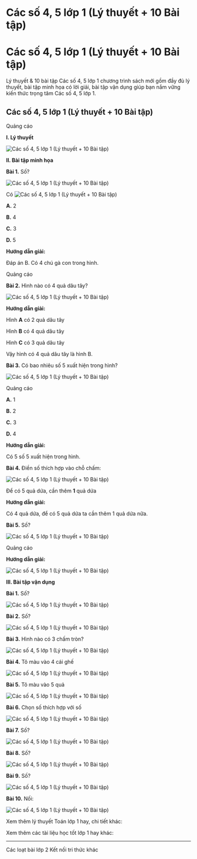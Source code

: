 # Các số 4, 5 lớp 1 (Lý thuyết + 10 Bài tập)

# Các số 4, 5 lớp 1 (Lý thuyết + 10 Bài tập)

Lý thuyết & 10 bài tập Các số 4, 5 lớp 1 chương trình sách mới gồm đầy đủ lý thuyết, bài tập minh họa có lời giải, bài tập vận dụng giúp bạn nắm vững kiến thức trọng tâm Các số 4, 5 lớp 1.

## Các số 4, 5 lớp 1 (Lý thuyết + 10 Bài tập)

Quảng cáo

**I. Lý thuyết**

![Các số 4, 5 lớp 1 \(Lý thuyết + 10 Bài tập\)](https://www.vietjack.com/toan-1-ket-noi/images/ly-thuyet-cac-so-4-5.PNG)

**II. Bài tập minh họa**

**Bài 1.** Số?

![Các số 4, 5 lớp 1 \(Lý thuyết + 10 Bài tập\)](https://www.vietjack.com/toan-1-ket-noi/images/ly-thuyet-cac-so-4-5-1.PNG)

Có  ![Các số 4, 5 lớp 1 \(Lý thuyết + 10 Bài tập\)](https://www.vietjack.com/toan-1-ket-noi/images/ly-thuyet-cac-so-4-5-2.PNG)

**A.** 2

**B.** 4

**C.** 3

**D.** 5

**Hướng dẫn giải:**

Đáp án B. Có 4 chú gà con trong hình.

Quảng cáo

**Bài 2.** Hình nào có 4 quả dâu tây?

![Các số 4, 5 lớp 1 \(Lý thuyết + 10 Bài tập\)](https://www.vietjack.com/toan-1-ket-noi/images/ly-thuyet-cac-so-4-5-3.PNG)

**Hướng dẫn giải:**

Hình **A** có 2 quả dâu tây

Hình **B** có 4 quả dâu tây

Hình **C** có 3 quả dâu tây

Vậy hình có 4 quả dâu tây là hình B.

**Bài 3.** Có bao nhiêu số 5 xuất hiện trong hình?

![Các số 4, 5 lớp 1 \(Lý thuyết + 10 Bài tập\)](https://www.vietjack.com/toan-1-ket-noi/images/ly-thuyet-cac-so-4-5-4.PNG)

Quảng cáo

**A.** 1

**B.** 2

**C.** 3

**D.** 4

**Hướng dẫn giải:**

Có 5 số 5 xuất hiện trong hình.

**Bài 4.** Điền số thích hợp vào chỗ chấm:

![Các số 4, 5 lớp 1 \(Lý thuyết + 10 Bài tập\)](https://www.vietjack.com/toan-1-ket-noi/images/ly-thuyet-cac-so-4-5-5.PNG)

Để có 5 quả dứa, cần thêm **1** quả dứa

**Hướng dẫn giải:**

Có 4 quả dứa, để có 5 quả dứa ta cần thêm 1 quả dứa nữa.

**Bài 5.** Số?

![Các số 4, 5 lớp 1 \(Lý thuyết + 10 Bài tập\)](https://www.vietjack.com/toan-1-ket-noi/images/ly-thuyet-cac-so-4-5-6.PNG)

Quảng cáo

**Hướng dẫn giải:**

![Các số 4, 5 lớp 1 \(Lý thuyết + 10 Bài tập\)](https://www.vietjack.com/toan-1-ket-noi/images/ly-thuyet-cac-so-4-5-7.PNG)

**III. Bài tập vận dụng**

**Bài 1.** Số?

![Các số 4, 5 lớp 1 \(Lý thuyết + 10 Bài tập\)](https://www.vietjack.com/toan-1-ket-noi/images/ly-thuyet-cac-so-4-5-8.PNG)

**Bài 2.** Số?

![Các số 4, 5 lớp 1 \(Lý thuyết + 10 Bài tập\)](https://www.vietjack.com/toan-1-ket-noi/images/ly-thuyet-cac-so-4-5-9.PNG)

**Bài 3.** Hình nào có 3 chấm tròn?

![Các số 4, 5 lớp 1 \(Lý thuyết + 10 Bài tập\)](https://www.vietjack.com/toan-1-ket-noi/images/ly-thuyet-cac-so-4-5-10.PNG)

**Bài 4.** Tô màu vào 4 cái ghế

![Các số 4, 5 lớp 1 \(Lý thuyết + 10 Bài tập\)](https://www.vietjack.com/toan-1-ket-noi/images/ly-thuyet-cac-so-4-5-11.PNG)

**Bài 5.** Tô màu vào 5 quả 

![Các số 4, 5 lớp 1 \(Lý thuyết + 10 Bài tập\)](https://www.vietjack.com/toan-1-ket-noi/images/ly-thuyet-cac-so-4-5-12.PNG)

**Bài 6.** Chọn số thích hợp với số

![Các số 4, 5 lớp 1 \(Lý thuyết + 10 Bài tập\)](https://www.vietjack.com/toan-1-ket-noi/images/ly-thuyet-cac-so-4-5-13.PNG)

**Bài 7.** Số?

![Các số 4, 5 lớp 1 \(Lý thuyết + 10 Bài tập\)](https://www.vietjack.com/toan-1-ket-noi/images/ly-thuyet-cac-so-4-5-14.PNG)

**Bài 8.** Số?

![Các số 4, 5 lớp 1 \(Lý thuyết + 10 Bài tập\)](https://www.vietjack.com/toan-1-ket-noi/images/ly-thuyet-cac-so-4-5-15.PNG)

**Bài 9.** Số?

![Các số 4, 5 lớp 1 \(Lý thuyết + 10 Bài tập\)](https://www.vietjack.com/toan-1-ket-noi/images/ly-thuyet-cac-so-4-5-16.PNG)

**Bài 10.** Nối:

![Các số 4, 5 lớp 1 \(Lý thuyết + 10 Bài tập\)](https://www.vietjack.com/toan-1-ket-noi/images/ly-thuyet-cac-so-4-5-17.PNG)

Xem thêm lý thuyết Toán lớp 1 hay, chi tiết khác:

Xem thêm các tài liệu học tốt lớp 1 hay khác:

* * *

Các loạt bài lớp 2 Kết nối tri thức khác

